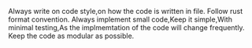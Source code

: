 Always write on code style,on how the code is written in file.
Follow rust format convention.
Always implement small code,Keep it simple,With minimal testing,As the implmemtation of the code will change frequently.
Keep the code as modular as possible.
